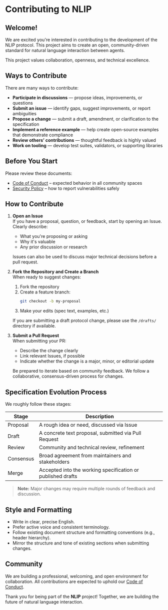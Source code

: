# Contributing to NLIP

## Welcome!

We are excited you're interested in contributing to the development of the NLIP protocol. This project aims to create an open, community-driven standard for natural language interaction between agents.

This project values collaboration, openness, and technical excellence.

## Ways to Contribute

There are many ways to contribute:

- **Participate in discussions** — propose ideas, improvements, or questions  
- **Submit an issue** — identify gaps, suggest improvements, or report ambiguities  
- **Propose a change** — submit a draft, amendment, or clarification to the specification  
- **Implement a reference example** — help create open-source examples that demonstrate compliance  
- **Review others’ contributions** — thoughtful feedback is highly valued  
- **Work on tooling** — develop test suites, validators, or supporting libraries

## Before You Start

Please review these documents:

- [Code of Conduct](CODE_OF_CONDUCT.md) – expected behavior in all community spaces  
- [Security Policy](SECURITY.md) – how to report vulnerabilities safely  

## How to Contribute

1. **Open an Issue**  
   If you have a proposal, question, or feedback, start by opening an Issue. Clearly describe:  
   - What you're proposing or asking  
   - Why it's valuable  
   - Any prior discussion or research  

   Issues can also be used to discuss major technical decisions before a pull request.

2. **Fork the Repository and Create a Branch**  
   When ready to suggest changes:  
   1. Fork the repository  
   2. Create a feature branch:  
      ```bash
      git checkout -b my-proposal
      ```  
   3. Make your edits (spec text, examples, etc.)  

   If you are submitting a draft protocol change, please use the `/drafts/` directory if available.

3. **Submit a Pull Request**  
   When submitting your PR:  
   - Describe the change clearly  
   - Link relevant Issues, if possible  
   - Indicate whether the change is a major, minor, or editorial update  

   Be prepared to iterate based on community feedback. We follow a collaborative, consensus-driven process for changes.

## Specification Evolution Process

We roughly follow these stages:

| Stage     | Description                                                         |
|-----------|---------------------------------------------------------------------|
| Proposal  | A rough idea or need, discussed via Issue                           |
| Draft     | A concrete text proposal, submitted via Pull Request                |
| Review    | Community and technical review, refinement                          |
| Consensus | Broad agreement from maintainers and stakeholders                   |
| Merge     | Accepted into the working specification or published drafts         |

> **Note:** Major changes may require multiple rounds of feedback and discussion.

## Style and Formatting

- Write in clear, precise English.  
- Prefer active voice and consistent terminology.  
- Follow existing document structure and formatting conventions (e.g., header hierarchy).  
- Mirror the structure and tone of existing sections when submitting changes.  

## Community

We are building a professional, welcoming, and open environment for collaboration. All contributions are expected to uphold our [Code of Conduct](CODE_OF_CONDUCT.md).

Thank you for being part of the **NLIP** project! Together, we are building the future of natural language interaction.  
